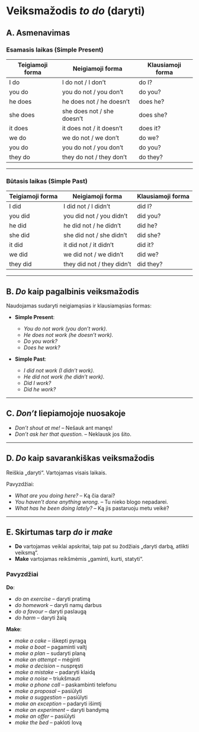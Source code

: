 # Veiksmažodis *to do* (daryti)

## A. Asmenavimas

### Esamasis laikas (Simple Present)

| Teigiamoji forma | Neigiamoji forma | Klausiamoji forma |
|------------------|------------------|-------------------|
| I do             | I do not / I don’t | do I? |
| you do           | you do not / you don’t | do you? |
| he does          | he does not / he doesn’t | does he? |
| she does         | she does not / she doesn’t | does she? |
| it does          | it does not / it doesn’t | does it? |
| we do            | we do not / we don’t | do we? |
| you do           | you do not / you don’t | do you? |
| they do          | they do not / they don’t | do they? |

---

### Būtasis laikas (Simple Past)

| Teigiamoji forma | Neigiamoji forma | Klausiamoji forma |
|------------------|------------------|-------------------|
| I did            | I did not / I didn’t | did I? |
| you did          | you did not / you didn’t | did you? |
| he did           | he did not / he didn’t | did he? |
| she did          | she did not / she didn’t | did she? |
| it did           | it did not / it didn’t | did it? |
| we did           | we did not / we didn’t | did we? |
| they did         | they did not / they didn’t | did they? |

---

## B. *Do* kaip pagalbinis veiksmažodis

Naudojamas sudaryti neigiamąsias ir klausiamąsias formas:

- **Simple Present**:  
  - *You do not work (you don’t work).*  
  - *He does not work (he doesn’t work).*  
  - *Do you work?*  
  - *Does he work?*  

- **Simple Past**:  
  - *I did not work (I didn’t work).*  
  - *He did not work (he didn’t work).*  
  - *Did I work?*  
  - *Did he work?*  

---

## C. *Don’t* liepiamojoje nuosakoje

- *Don’t shout at me!* – Nešauk ant manęs!  
- *Don’t ask her that question.* – Neklausk jos šito.  

---

## D. *Do* kaip savarankiškas veiksmažodis

Reiškia „daryti“. Vartojamas visais laikais.

Pavyzdžiai:  
- *What are you doing here?* – Ką čia darai?  
- *You haven’t done anything wrong.* – Tu nieko blogo nepadarei.  
- *What has he been doing lately?* – Ką jis pastaruoju metu veikė?  

---

## E. Skirtumas tarp *do* ir *make*

- **Do** vartojamas veiklai apskritai, taip pat su žodžiais „daryti darbą, atlikti veiksmą“.  
- **Make** vartojamas reikšmėmis „gaminti, kurti, statyti“.  

### Pavyzdžiai

**Do**:  
- *do an exercise* – daryti pratimą  
- *do homework* – daryti namų darbus  
- *do a favour* – daryti paslaugą  
- *do harm* – daryti žalą  

**Make**:  
- *make a cake* – iškepti pyragą  
- *make a boat* – pagaminti valtį  
- *make a plan* – sudaryti planą  
- *make an attempt* – mėginti  
- *make a decision* – nuspręsti  
- *make a mistake* – padaryti klaidą  
- *make a noise* – triukšmauti  
- *make a phone call* – paskambinti telefonu  
- *make a proposal* – pasiūlyti  
- *make a suggestion* – pasiūlyti  
- *make an exception* – padaryti išimtį  
- *make an experiment* – daryti bandymą  
- *make an offer* – pasiūlyti  
- *make the bed* – pakloti lovą  
